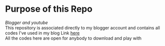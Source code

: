 # Purpose of this Repo
*Blogger and youtube*\
This repository is associated directly to my blogger account and contains all codes I've used in my blog
Link [here](https://am-learning-always.blogspot.com/)\
All the codes here are open for anybody to download and play with
